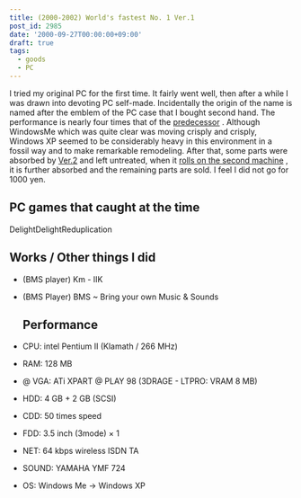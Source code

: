 ```yaml
---
title: (2000-2002) World's fastest No. 1 Ver.1
post_id: 2985
date: '2000-09-27T00:00:00+09:00'
draft: true
tags:
  - goods
  - PC
---
```


I tried my original PC for the first time. It fairly went well, then after a while I was drawn into devoting PC self-made. Incidentally the origin of the name is named after the emblem of the PC case that I bought second hand. The performance is nearly four times that of the [predecessor](https://danmaq.com/brezza5100cx) . Although WindowsMe which was quite clear was moving crisply and crisply, Windows XP seemed to be considerably heavy in this environment in a fossil way and to make remarkable remodeling. After that, some parts were absorbed by [Ver.2](https://danmaq.com/Homebuilt-2) and left untreated, when it [rolls on the second machine](https://danmaq.com/Homebuilt-3) , it is further absorbed and the remaining parts are sold. I feel I did not go for 1000 yen.

## PC games that caught at the time

DelightDelightReduplication

## Works / Other things I did

*   (BMS player) Km - IIK
*   (BMS Player) BMS ~ Bring your own Music & Sounds
    
    ## Performance
    
*   CPU: intel Pentium II (Klamath / 266 MHz)
    
*   RAM: 128 MB
*   @ VGA: ATi XPART @ PLAY 98 (3DRAGE - LTPRO: VRAM 8 MB)
*   HDD: 4 GB + 2 GB (SCSI)
*   CDD: 50 times speed
*   FDD: 3.5 inch (3mode) × 1
*   NET: 64 kbps wireless ISDN TA
*   SOUND: YAMAHA YMF 724
*   OS: Windows Me → Windows XP
